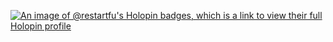 [![An image of @restartfu's Holopin badges, which is a link to view their full Holopin profile](https://holopin.me/restartfu)](https://holopin.io/@restartfu)

